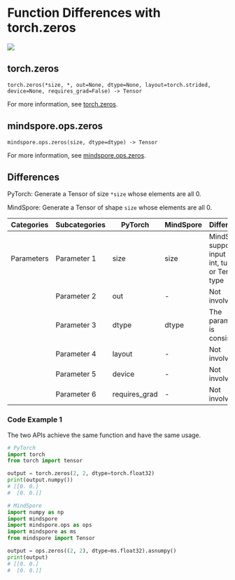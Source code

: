# Function Differences with torch.zeros

<a href="https://gitee.com/mindspore/docs/blob/master/docs/mindspore/source_en/note/api_mapping/pytorch_diff/zeros.md" target="_blank"><img src="https://mindspore-website.obs.cn-north-4.myhuaweicloud.com/website-images/master/resource/_static/logo_source_en.png"></a>

## torch.zeros

```text
torch.zeros(*size, *, out=None, dtype=None, layout=torch.strided, device=None, requires_grad=False) -> Tensor
```

For more information, see [torch.zeros](https://pytorch.org/docs/1.8.1/generated/torch.zeros.html).

## mindspore.ops.zeros

```text
mindspore.ops.zeros(size, dtype=dtype) -> Tensor
```

For more information,
see [mindspore.ops.zeros](https://mindspore.cn/docs/en/master/api_python/ops/mindspore.ops.zeros.html).

## Differences

PyTorch: Generate a Tensor of size `*size` whose elements are all 0.

MindSpore: Generate a Tensor of shape `size` whose elements are all 0.

| Categories | Subcategories | PyTorch       | MindSpore | Difference                                         |
|------------|---------------|---------------|-----------|----------------------------------------------------|
| Parameters | Parameter 1   | size          | size      | MindSpore supports input of int, tuple or Tensor type |
|            | Parameter 2   | out           | -         | Not involved                                       |
|            | Parameter 3   | dtype         | dtype     | The parameter is consistent.                       |
|            | Parameter 4   | layout        | -         | Not involved                                       |
|            | Parameter 5   | device        | -         | Not involved                                       |
|            | Parameter 6   | requires_grad | -         | Not involved                                       |

### Code Example 1

The two APIs achieve the same function and have the same usage.

```python
# PyTorch
import torch
from torch import tensor

output = torch.zeros(2, 2, dtype=torch.float32)
print(output.numpy())
# [[0. 0.]
#  [0. 0.]]

# MindSpore
import numpy as np
import mindspore
import mindspore.ops as ops
import mindspore as ms
from mindspore import Tensor

output = ops.zeros((2, 2), dtype=ms.float32).asnumpy()
print(output)
# [[0. 0.]
#  [0. 0.]]
```
